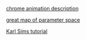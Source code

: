 
[chrome animation description](https://www.chromeexperiments.com/experiment/gray-scott-simulation)

[great map of parameter space](http://mrob.com/pub/comp/xmorphia/)

[Karl Sims tutorial](http://www.karlsims.com/rd.html)
